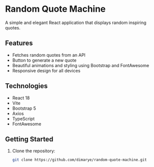 # Random Quote Machine

A simple and elegant React application that displays random inspiring quotes.

## Features

- Fetches random quotes from an API  
- Button to generate a new quote  
- Beautiful animations and styling using Bootstrap and FontAwesome  
- Responsive design for all devices  

## Technologies

- React 18  
- Vite  
- Bootstrap 5  
- Axios  
- TypeScript  
- FontAwesome  

## Getting Started

1. Clone the repository:  
   ```bash
   git clone https://github.com/dimarye/random-quote-machine.git
